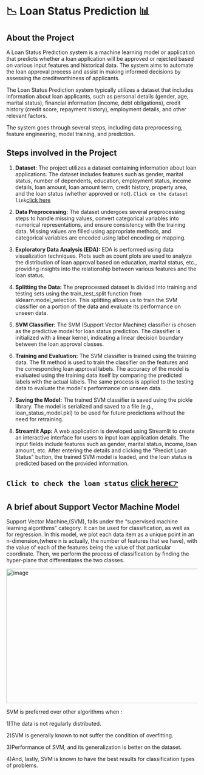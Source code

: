 # 📉 Loan Status Prediction 📊

## About the Project

A Loan Status Prediction system is a machine learning model or application that predicts whether a loan application will be approved or rejected based on various input features and historical data. The system aims to automate the loan approval process and assist in making informed decisions by assessing the creditworthiness of applicants.

The Loan Status Prediction system typically utilizes a dataset that includes information about loan applicants, such as personal details (gender, age, marital status), financial information (income, debt obligations), credit history (credit score, repayment history), employment details, and other relevant factors.

The system goes through several steps, including data preprocessing, feature engineering, model training, and prediction. 

## Steps involved in the Project

1. **Dataset**: The project utilizes a dataset containing information about loan applications. The dataset includes features such as gender, marital status, number of dependents, education, employment status, income details, loan amount, loan amount term, credit history, property area, and the loan status (whether approved or not). ```Click on the dataset link```[click here](https://github.com/Raman1708/Loan-Prediction-Status)

2. **Data Preprocessing:** The dataset undergoes several preprocessing steps to handle missing values, convert categorical variables into numerical representations, and ensure consistency with the training data. Missing values are filled using appropriate methods, and categorical variables are encoded using label encoding or mapping.

3. **Exploratory Data Analysis (EDA):** EDA is performed using data visualization techniques. Plots such as count plots are used to analyze the distribution of loan approval based on education, marital status, etc., providing insights into the relationship between various features and the loan status.

4. **Splitting the Data:** The preprocessed dataset is divided into training and testing sets using the train_test_split function from sklearn.model_selection. This splitting allows us to train the SVM classifier on a portion of the data and evaluate its performance on unseen data.

5. **SVM Classifier:** The SVM (Support Vector Machine) classifier is chosen as the predictive model for loan status prediction. The classifier is initialized with a linear kernel, indicating a linear decision boundary between the loan approval classes.

6. **Training and Evaluation:** The SVM classifier is trained using the training data. The fit method is used to train the classifier on the features and the corresponding loan approval labels. The accuracy of the model is evaluated using the training data itself by comparing the predicted labels with the actual labels. The same process is applied to the testing data to evaluate the model's performance on unseen data.

7. **Saving the Model:** The trained SVM classifier is saved using the pickle library. The model is serialized and saved to a file (e.g., loan_status_model.pkl) to be used for future predictions without the need for retraining.

8. **Streamlit App:** A web application is developed using Streamlit to create an interactive interface for users to input loan application details. The input fields include features such as gender, marital status, income, loan amount, etc. After entering the details and clicking the "Predict Loan Status" button, the trained SVM model is loaded, and the loan status is predicted based on the provided information.

## ```Click to check the loan status``` [click here👉](https://loan-prediction-status-moylztualz5vda3nxc2kpq.streamlit.app/)

## A brief about Support Vector Machine Model

Support Vector Machine,(SVM), falls under the “supervised machine learning algorithms” category. It can be used for classification, as well as for regression. In this model, we plot each data item as a unique point in an n-dimension,(where n is actually, the number of features that we have), with the value of each of the features being the value of that particular coordinate. Then, we perform the process of classification by finding the hyper-plane that differentiates the two classes.

<img width="534" height="354" alt="image" src="https://github.com/user-attachments/assets/687c394c-ff6e-4d5c-a764-e51a6585ff25" />


SVM is preferred over other algorithms when :

1)The data is not regularly distributed.

2)SVM is generally known to not suffer the condition of overfitting.

3)Performance of SVM, and its generalization is better on the dataset.

4)And, lastly, SVM is known to have the best results for classification types of problems.

